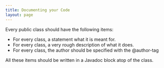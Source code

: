 ```yaml
---
title: Documenting your Code
layout: page
---
```


Every public class should have the following items:

- For every class, a statement what it is meant for.
- For every class, a very rough description of what it does.
- For every class, the author should be specified with the @author-tag

All these items should be written in a Javadoc block atop of the class.